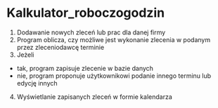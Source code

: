 # Kalkulator_roboczogodzin

1. Dodawanie nowych zleceń lub prac dla danej firmy
2. Program oblicza, czy możliwe jest wykonanie zlecenia w podanym przez zleceniodawcę terminie
3. Jeżeli
  * tak, program zapisuje zlecenie w bazie danych
  * nie, program proponuje użytkownikowi podanie innego terminu lub edycję innych
4. Wyświetlanie zapisanych zleceń w formie kalendarza

